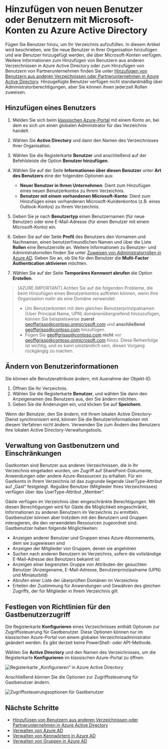 <properties
	pageTitle="Hinzufügen neuer Benutzer in Azure Active Directory | Microsoft Azure"
	description="Erklärt, wie neue Benutzer hinzugefügt oder Benutzerinformationen in Azure Active Directory geändert werden."
	services="active-directory"
	documentationCenter=""
	authors="curtand"
	manager="femila"
	editor=""/>

<tags
	ms.service="active-directory"
	ms.workload="identity"
	ms.tgt_pltfrm="na"
	ms.devlang="na"
	ms.topic="get-started-article"
	ms.date="09/22/2016"
	ms.author="curtand"/>

# Hinzufügen von neuen Benutzer oder Benutzern mit Microsoft-Konten zu Azure Active Directory

Fügen Sie Benutzer hinzu, um Ihr Verzeichnis aufzufüllen. In diesem Artikel wird beschrieben, wie Sie neue Benutzer in Ihrer Organisation hinzufügen und wie Benutzer hinzugefügt werden, die über Microsoft-Konten verfügen. Weitere Informationen zum Hinzufügen von Benutzern aus anderen Verzeichnissen in Azure Active Directory oder zum Hinzufügen von Benutzern von Partnerunternehmen finden Sie unter [Hinzufügen von Benutzern aus anderen Verzeichnissen oder Partnerunternehmen in Azure Active Directory](active-directory-create-users-external.md). Hinzugefügte Benutzer verfügen nicht standardmäßig über Administratorberechtigungen, aber Sie können ihnen jederzeit Rollen zuweisen.

## Hinzufügen eines Benutzers

1. Melden Sie sich beim [klassischen Azure-Portal](https://manage.windowsazure.com) mit einem Konto an, bei dem es sich um einen globalen Administrator für das Verzeichnis handelt.
2. Wählen Sie **Active Directory** und dann den Namen des Verzeichnisses Ihrer Organisation.
3. Wählen Sie die Registerkarte **Benutzer** und anschließend auf der Befehlsleiste die Option **Benutzer hinzufügen**.
4. Wählen Sie auf der Seite **Informationen über diesen Benutzer** unter **Art des Benutzers** eine der folgenden Optionen aus:

	- **Neuer Benutzer in Ihrem Unternehmen**: Dient zum Hinzufügen eines neuen Benutzerkontos zu Ihrem Verzeichnis.
	- **Benutzer mit einem vorhandenen Microsoft-Konto**: Dient zum Hinzufügen eines vorhandenen Microsoft-Kundenkontos (z.B. eines Outlook-Kontos) zu Ihrem Verzeichnis.

5. Geben Sie je nach **Benutzertyp** einen Benutzernamen (für neue Benutzer) oder eine E-Mail-Adresse (für einen Benutzer mit einem Microsoft-Konto) ein.
6. Geben Sie auf der Seite **Profil** des Benutzers den Vornamen und Nachnamen, einen benutzerfreundlichen Namen und über die Liste **Rollen** eine Benutzerrolle an. Weitere Informationen zu Benutzer- und Administratorrollen finden Sie unter [Zuweisen von Administratorrollen in Azure AD](active-directory-assign-admin-roles.md). Geben Sie an, ob Sie für den Benutzer die **Multi-Factor Authentication aktivieren** möchten.
7. Wählen Sie auf der Seite **Temporäres Kennwort abrufen** die Option **Erstellen**.

> [AZURE.IMPORTANT] Achten Sie auf die folgenden Probleme, die beim Hinzufügen eines Benutzerkontos auftreten können, wenn Ihre Organisation mehr als eine Domäne verwendet:
>
> - Um Benutzerkonten mit dem gleichen Benutzerprinzipalnamen (User Principal Name, UPN) domänenübergreifend hinzuzufügen, können Sie beispielsweise **zuerst** geoffgrisso@contoso.onmicrosoft.com und **anschließend** geoffgrisso@contoso.com hinzufügen.
> - Fügen Sie geoffgrisso@contoso.com **nicht** vor geoffgrisso@contoso.onmicrosoft.com hinzu. Diese Reihenfolge ist wichtig, und es kann umständlich sein, diesen Vorgang rückgängig zu machen.

## Ändern von Benutzerinformationen

Sie können alle Benutzerattribute ändern, mit Ausnahme der Objekt-ID.

1. Öffnen Sie Ihr Verzeichnis.
2. Wählen Sie die Registerkarte **Benutzer**, und wählen Sie dann den Anzeigenamen des Benutzers aus, den Sie ändern möchten.
3. Geben Sie die Änderungen ein, und klicken Sie auf **Speichern**.

Wenn der Benutzer, den Sie ändern, mit Ihrem lokalen Active Directory-Dienst synchronisiert wird, können Sie die Benutzerinformationen mit diesem Verfahren nicht ändern. Verwenden Sie zum Ändern des Benutzers Ihre lokalen Active Directory-Verwaltungstools.

## Verwaltung von Gastbenutzern und Einschränkungen

Gastkonten sind Benutzer aus anderen Verzeichnissen, die in Ihr Verzeichnis eingeladen wurden, um Zugriff auf SharePoint-Dokumente, Anwendungen oder andere Azure-Ressourcen zu erhalten. Für ein Gastkonto in Ihrem Verzeichnis ist das zugrunde liegende UserType-Attribut auf „Gast“ festgelegt. Reguläre Benutzer (Mitglieder Ihres Verzeichnisses) verfügen über das UserType-Attribut „Member“.

Gäste verfügen im Verzeichnis über eingeschränkte Berechtigungen. Mit diesen Berechtigungen wird für Gäste die Möglichkeit eingeschränkt, Informationen zu anderen Benutzern im Verzeichnis zu ermitteln. Gastbenutzer können aber trotzdem mit den Benutzern und Gruppen interagieren, die den verwendeten Ressourcen zugeordnet sind. Gastbenutzer haben folgende Möglichkeiten:

- Anzeigen anderer Benutzer und Gruppen eines Azure-Abonnements, dem sie zugewiesen sind
- Anzeigen der Mitglieder von Gruppen, denen sie angehören
- Suchen nach anderen Benutzern im Verzeichnis, sofern die vollständige E-Mail-Adresse des Benutzers bekannt ist
- Anzeigen einer begrenzten Gruppe von Attributen der gesuchten Benutzer (Anzeigename, E-Mail-Adresse, Benutzerprinzipalname (UPN) und Miniaturbild)
- Abrufen einer Liste der überprüften Domänen im Verzeichnis
- Erteilen der Zustimmung für Anwendungen und Gewähren des gleichen Zugriffs, der für Mitglieder in Ihrem Verzeichnis gilt

## Festlegen von Richtlinien für den Gastbenutzerzugriff

Die Registerkarte **Konfigurieren** eines Verzeichnisses enthält Optionen zur Zugriffssteuerung für Gastbenutzer. Diese Optionen können nur im klassischen Azure-Portal von einem globalen Verzeichnisadministrator geändert werden. Es gibt derzeit keine PowerShell- oder API-Methode.

Wählen Sie **Active Directory** und den Namen des Verzeichnisses, um die Registerkarte **Konfigurieren** im klassischen Azure-Portal zu öffnen.

![Registerkarte „Konfigurieren“ in Azure Active Directory][1]

Anschließend können Sie die Optionen zur Zugriffssteuerung für Gastbenutzer ändern.

![Zugriffssteuerungsoptionen für Gastbenutzer][2]


## Nächste Schritte

- [Hinzufügen von Benutzern aus anderen Verzeichnissen oder Partnerunternehmen in Azure Active Directory](active-directory-create-users-external.md)
- [Verwalten von Azure AD](active-directory-administer.md)
- [Verwalten von Kennwörtern in Azure AD](active-directory-manage-passwords.md)
- [Verwalten von Gruppen in Azure AD](active-directory-manage-groups.md)

<!--Image references-->
[1]: ./media/active-directory-create-users/RBACDirConfigTab.png
[2]: ./media/active-directory-create-users/RBACGuestAccessControls.png

<!---HONumber=AcomDC_0928_2016-->